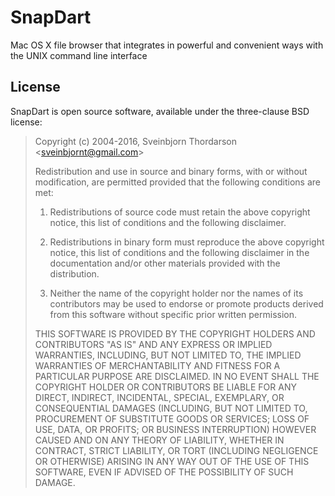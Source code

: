 <!--<img align="right" src="images/snap_icon.png" style="float: right; margin-left: 30px;" alt="Snap Application Icon">-->

# SnapDart

Mac OS X file browser that integrates in powerful and convenient ways with the 
UNIX command line interface

<!--* [Download SnapDart 1.0]() (Intel 64-bit, 10.8 or later, ~0.5 MB)

## Screenshot

<img src="images/mandrake_screenshot.png" style="max-width:100%;" alt="ManDrake Screenshot">
-->

## License

SnapDart is open source software, available under the three-clause BSD license:

> Copyright (c) 2004-2016, Sveinbjorn Thordarson &lt;sveinbjornt@gmail.com&gt;
> 
> Redistribution and use in source and binary forms, with or without modification,
> are permitted provided that the following conditions are met:
> 
> 1. Redistributions of source code must retain the above copyright notice, this
> list of conditions and the following disclaimer.
> 
> 2. Redistributions in binary form must reproduce the above copyright notice, this
> list of conditions and the following disclaimer in the documentation and/or other
> materials provided with the distribution.
> 
> 3. Neither the name of the copyright holder nor the names of its contributors may
> be used to endorse or promote products derived from this software without specific
> prior written permission.
> 
> THIS SOFTWARE IS PROVIDED BY THE COPYRIGHT HOLDERS AND CONTRIBUTORS "AS IS" AND
> ANY EXPRESS OR IMPLIED WARRANTIES, INCLUDING, BUT NOT LIMITED TO, THE IMPLIED
> WARRANTIES OF MERCHANTABILITY AND FITNESS FOR A PARTICULAR PURPOSE ARE DISCLAIMED.
> IN NO EVENT SHALL THE COPYRIGHT HOLDER OR CONTRIBUTORS BE LIABLE FOR ANY DIRECT,
> INDIRECT, INCIDENTAL, SPECIAL, EXEMPLARY, OR CONSEQUENTIAL DAMAGES (INCLUDING, BUT
> NOT LIMITED TO, PROCUREMENT OF SUBSTITUTE GOODS OR SERVICES; LOSS OF USE, DATA, OR
> PROFITS; OR BUSINESS INTERRUPTION) HOWEVER CAUSED AND ON ANY THEORY OF LIABILITY,
> WHETHER IN CONTRACT, STRICT LIABILITY, OR TORT (INCLUDING NEGLIGENCE OR OTHERWISE)
> ARISING IN ANY WAY OUT OF THE USE OF THIS SOFTWARE, EVEN IF ADVISED OF THE
> POSSIBILITY OF SUCH DAMAGE.
